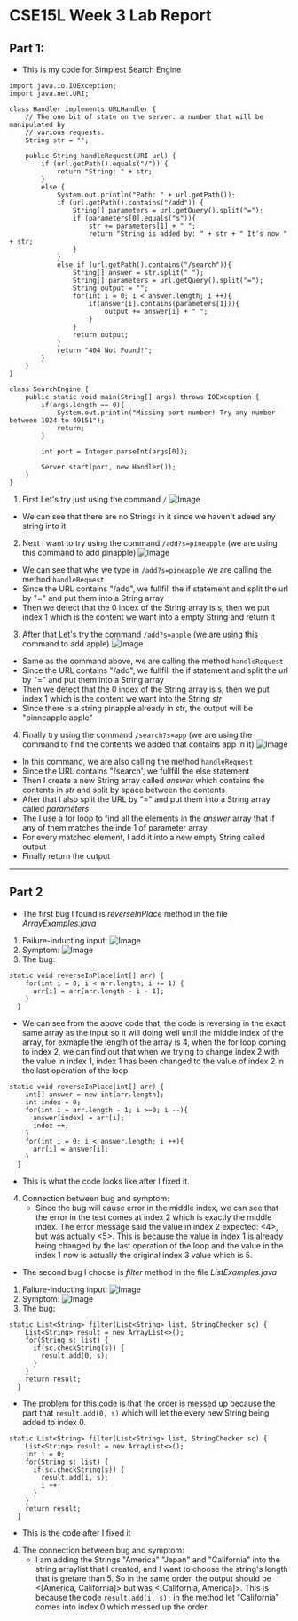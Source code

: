 # CSE15L Week 3 Lab Report
## Part 1:
* This is my code for Simplest Search Engine
```
import java.io.IOException;
import java.net.URI;

class Handler implements URLHandler {
    // The one bit of state on the server: a number that will be manipulated by
    // various requests.
    String str = "";

    public String handleRequest(URI url) {
        if (url.getPath().equals("/")) {
            return "String: " + str;
        } 
        else {
            System.out.println("Path: " + url.getPath());
            if (url.getPath().contains("/add")) {
                String[] parameters = url.getQuery().split("=");
                if (parameters[0].equals("s")){
                    str += parameters[1] + " ";
                    return "String is added by: " + str + " It's now " + str;
                }
            }
            else if (url.getPath().contains("/search")){
                String[] answer = str.split(" ");
                String[] parameters = url.getQuery().split("=");
                String output = "";
                for(int i = 0; i < answer.length; i ++){
                    if(answer[i].contains(parameters[1])){
                        output += answer[i] + " ";
                    }
                }
                return output;
            }
            return "404 Not Found!";
        }
    }
}

class SearchEngine {
    public static void main(String[] args) throws IOException {
        if(args.length == 0){
            System.out.println("Missing port number! Try any number between 1024 to 49151");
            return;
        }

        int port = Integer.parseInt(args[0]);

        Server.start(port, new Handler());
    }
}
```
1. First Let's try just using the command `/`
![Image](screenshot19.png)
* We can see that there are no Strings in it since we haven't adeed any string into it

2. Next I want to try using the command `/add?s=pineapple` (we are using this command to add pinapple)
![Image](screenshot12.png)
* We can see that whe we type in `/add?s=pineapple` we are calling the method `handleRequest`
* Since the URL contains "/add", we fullfill the if statement and split the url by "=" and put them into a String array
* Then we detect that the 0 index of the String array is s, then we put index 1 which is the content we want into a empty String and return it

3. After that Let's try the command `/add?s=apple` (we are using this command to add apple)
![Image](screenshot13.png)
* Same as the command above, we are calling the method `handleRequest`
* Since the URL contains "/add", we fullfill the if statement and split the url by "=" and put them into a String array
* Then we detect that the 0 index of the String array is s, then we put index 1 which is the content we want into the String *str*
* Since there is a string pinapple already in *str*, the output will be "pinneapple apple"

4. Finally try using the command `/search?s=app` (we are using the command to find the contents we added that contains app in it)
![Image](screenshot14.png)
* In this command, we are also calling the method `handleRequest`
* Since the URL contains "/search', we fullfill the else statement
* Then I create a new String array called *answer* which contains the contents in *str* and split by space between the contents
* After that I also split the URL by "=" and put them into a String array called *parameters*
* The I use a for loop to find all the elements in the *answer* array that if any of them matches the inde 1 of parameter array
* For every matched element, I add it into a new empty String called output
* Finally return the output

---

## Part 2
* The first bug I found is *reverseInPlace* method in the file *ArrayExamples.java*
1. Failure-inducting input:
![Image](screenshot15.png)
2. Symptom:
![Image](screenshot16.png)
3. The bug:
```
static void reverseInPlace(int[] arr) {
    for(int i = 0; i < arr.length; i += 1) {
      arr[i] = arr[arr.length - i - 1];
    }
  }
```
* We can see from the above code that, the code is reversing in the exact same array as the input so it will doing well until the middle index of the array, for exmaple the length of the array is 4, when the for loop coming to index 2, we can find out that when we trying to change index 2 with the value in index 1, index 1 has been changed to the value of index 2 in the last operation of the loop. 
```
static void reverseInPlace(int[] arr) {
    int[] answer = new int[arr.length];
    int index = 0;
    for(int i = arr.length - 1; i >=0; i --){
      answer[index] = arr[i];
      index ++;
    }
    for(int i = 0; i < answer.length; i ++){
      arr[i] = answer[i];
    }
  }
``` 
* This is what the code looks like after I fixed it.

4. Connection between bug and symptom:
    * Since the bug will cause error in the middle index, we can see that the error in the test comes at index 2 which is exactly the middle index. The error message said the value in index 2 expected: <4>, but was actually <5>. This is because the value in index 1 is already being changed by the last operation of the loop and the value in the index 1 now is actually the original index 3 value which is 5.

* The second bug I choose is *filter* method in the file *ListExamples.java*
1. Faliure-inducting input:
![Image](screenshot17.png)
2. Symptom: 
![Image](screenshot18.png)
3. The bug:
```
static List<String> filter(List<String> list, StringChecker sc) {
    List<String> result = new ArrayList<>();
    for(String s: list) {
      if(sc.checkString(s)) {
        result.add(0, s);
      }
    }
    return result;
  }
```
* The problem for this code is that the order is messed up because the part that `result.add(0, s)` which will let the every new String being added to index 0.
```
static List<String> filter(List<String> list, StringChecker sc) {
    List<String> result = new ArrayList<>();
    int i = 0;
    for(String s: list) {
      if(sc.checkString(s)) {
        result.add(i, s);
        i ++;
      }
    }
    return result;
  }
```
* This is the code after I fixed it

4. The connection between bug and symptom:
    * I am adding the Strings "America" "Japan" and "California" into the string arraylist that I created, and I want to choose the string's length that is gretare than 5. So in the same order, the output should be <[America, California]> but was <[California, America]>. This is because the code `result.add(i, s);` in the method let "California" comes into index 0 which messed up the order.




